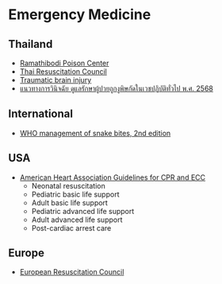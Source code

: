 # Emergency Medicine

## Thailand
* [Ramathibodi Poison Center](https://www.rama.mahidol.ac.th/poisoncenter/th/forMedicalStaff)
* [Thai Resuscitation Council](https://thaicpr.org/?mod=guideline)
* [Traumatic brain injury](https://rbpho.moph.go.th/upload-file/doc/files/09072020-075911-2403.pdf)
* [แนวทางการวินิจฉัย ดูแลรักษาผู้ปวยถูกงูพิษกัดในเวชปฏิบัติทั่วไป พ.ศ. 2568](https://www.dms.go.th/backend//Content/Content_File/Publication/Attach/25680912093942AM_%E0%B9%81%E0%B8%99%E0%B8%A7%E0%B8%97%E0%B8%B2%E0%B8%87%E0%B8%81%E0%B8%B2%E0%B8%A3%E0%B8%A7%E0%B8%B4%E0%B8%99%E0%B8%B4%E0%B8%88%E0%B8%89%E0%B8%B1%E0%B8%A2%20%E0%B8%94%E0%B8%B9%E0%B9%81%E0%B8%A5%E0%B8%A3%E0%B8%B1%E0%B8%81%E0%B8%A9%E0%B8%B2%20%E0%B8%9C%E0%B8%B9%E0%B9%89%E0%B8%9B%E0%B9%88%E0%B8%A7%E0%B8%A2%E0%B8%96%E0%B8%B9%E0%B8%81%E0%B8%87%E0%B8%B9%E0%B8%9E(1).pdf)

## International
* [WHO management of snake bites, 2nd edition](https://www.who.int/publications/i/item/9789290225300)

## USA
* [American Heart Association Guidelines for CPR and ECC](https://cpr.heart.org/en/resuscitation-science/cpr-and-ecc-guidelines)
    * Neonatal resuscitation
    * Pediatric basic life support
    * Adult basic life support
    * Pediatric advanced life support
    * Adult advanced life support
    * Post-cardiac arrest care

## Europe
* [European Resuscitation Council](https://cprguidelines.eu/)
